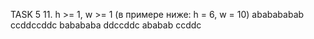 TASK 5
11. h >= 1, w >= 1 (в примере ниже: h = 6, w = 10)
    ababababab
    ccddccddc
    babababa
    ddccddc
    ababab
    ccddc
